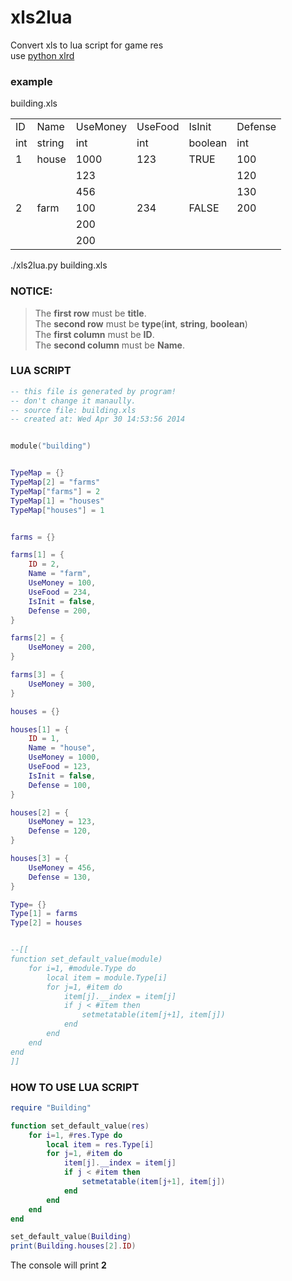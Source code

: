 # xls2lua
Convert xls to lua script for game res  
use [python xlrd](https://pypi.python.org/pypi/xlrd)

### example
building.xls  
<table>
    <tr>
        <td>ID</td>
        <td>Name</td>
        <td>UseMoney</td>
        <td>UseFood</td>
        <td>IsInit</td>
        <td>Defense</td>
    </tr>
    <tr>
        <td>int</td>
        <td>string</td>
        <td>int</td>
        <td>int</td>
        <td>boolean</td>
        <td>int</td>
    </tr>
    <tr>
        <td>1</td>
        <td>house</td>
        <td>1000</td>
        <td>123</td>
        <td>TRUE</td>
        <td>100</td>
    </tr>
    <tr>
        <td></td>
        <td></td>
        <td>123</td>
        <td></td>
        <td></td>
        <td>120</td>
    </tr>
    <tr>
        <td></td>
        <td></td>
        <td>456</td>
        <td></td>
        <td></td>
        <td>130</td>
    </tr>
    <tr>
        <td>2</td>
        <td>farm</td>
        <td>100</td>
        <td>234</td>
        <td>FALSE</td>
        <td>200</td>
    </tr> 
    <tr>
        <td></td>
        <td></td>
        <td>200</td>
        <td></td>
        <td></td>
        <td></td>
    </tr>
    <tr>
        <td></td>
        <td></td>
        <td>200</td>
        <td></td>
        <td></td>
        <td></td>
    </tr>          
</table>
./xls2lua.py building.xls

### NOTICE:
> The **first row** must be **title**.  
> The **second row** must be **type**(**int**, **string**, **boolean**)  
> The **first column** must be **ID**.  
> The **second column** must be **Name**.  

### LUA SCRIPT
```lua
-- this file is generated by program!
-- don't change it manaully.
-- source file: building.xls
-- created at: Wed Apr 30 14:53:56 2014


module("building")


TypeMap = {}
TypeMap[2] = "farms"
TypeMap["farms"] = 2
TypeMap[1] = "houses"
TypeMap["houses"] = 1


farms = {}

farms[1] = {
	ID = 2,
	Name = "farm",
	UseMoney = 100,
	UseFood = 234,
	IsInit = false,
	Defense = 200,
}

farms[2] = {
	UseMoney = 200,
}

farms[3] = {
	UseMoney = 300,
}

houses = {}

houses[1] = {
	ID = 1,
	Name = "house",
	UseMoney = 1000,
	UseFood = 123,
	IsInit = false,
	Defense = 100,
}

houses[2] = {
	UseMoney = 123,
	Defense = 120,
}

houses[3] = {
	UseMoney = 456,
	Defense = 130,
}

Type= {}
Type[1] = farms
Type[2] = houses


--[[
function set_default_value(module)
	for i=1, #module.Type do
		local item = module.Type[i]
		for j=1, #item do
			item[j].__index = item[j]
			if j < #item then
				setmetatable(item[j+1], item[j])
			end
		end
	end
end
]]
```

### HOW TO USE LUA SCRIPT
```lua
require "Building"

function set_default_value(res)                                                                                                   
    for i=1, #res.Type do                                                                                                         
        local item = res.Type[i]                                                                                                  
        for j=1, #item do                                                                                                         
            item[j].__index = item[j]                                                                                             
            if j < #item then                                                                                                     
                setmetatable(item[j+1], item[j])                                                                                  
            end                                                                                                                   
        end                                                                                                                       
    end                                                                                                                           
end 

set_default_value(Building)
print(Building.houses[2].ID)
```
The console will print **2**
